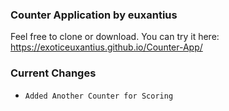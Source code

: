 ### Counter Application by euxantius

  Feel free to clone or download.
You can try it here: https://exoticeuxantius.github.io/Counter-App/

### Current Changes
   - `Added Another Counter for Scoring`
